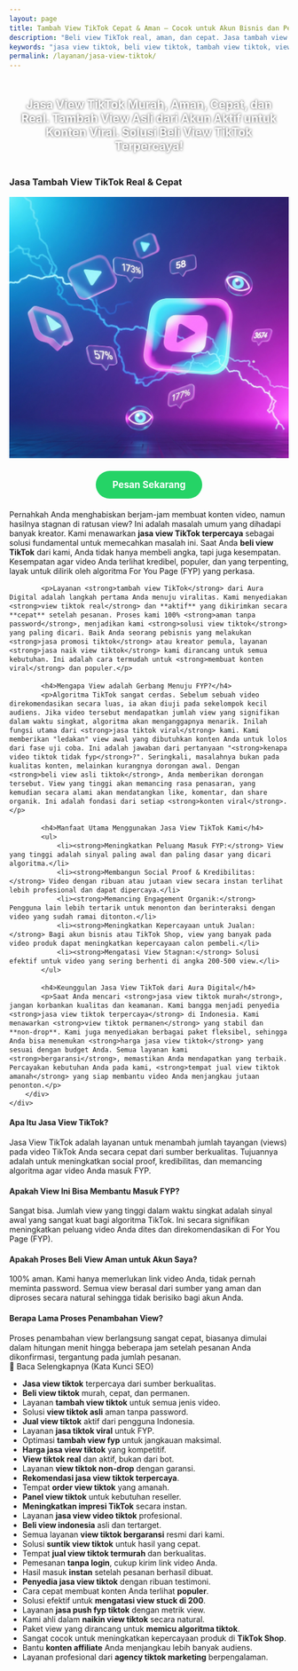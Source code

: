 ```yaml
---
layout: page
title: Tambah View TikTok Cepat & Aman – Cocok untuk Akun Bisnis dan Personal
description: "Beli view TikTok real, aman, dan cepat. Jasa tambah view asli dari akun aktif. Cocok untuk bantu konten viral, naik FYP, dan boost kepercayaan audiens. Solusi terbaik buat konten viral dan trending"
keywords: "jasa view tiktok, beli view tiktok, tambah view tiktok, view tiktok murah, view tiktok asli, view tiktok cepat, view tiktok real, jasa tiktok viral, jasa tiktok murah, beli view aman, jual view tiktok, jasa naik view tiktok, solusi view tiktok, tambah view fyp, jasa fyp tiktok, view tiktok aktif, jasa konten viral, beli view asli tiktok, beli view akun aktif, jasa view tiktok terpercaya, jasa view fyp, beli view indonesia, view tiktok real aktif, jasa fyp murah, jasa view tiktok termurah, tambah view aman, jasa tambah view cepat, jasa promosi tiktok, jasa viral tiktok, jasa view video tiktok"
permalink: /layanan/jasa-view-tiktok/
---
```


<script type="application/ld+json">
{
  "@context": "https://schema.org",
  "@graph": [
    {
      "@type": "WebSite",
      "@id": "https://auradigital.id/#website",
      "url": "https://auradigital.id/",
      "name": "auradigital.id"
    },
    {
      "@type": "WebPage",
      "@id": "https://auradigital.id/layanan/jasa-view-tiktok/#webpage",
      "url": "https://auradigital.id/layanan/jasa-view-tiktok/",
      "name": "Jasa View TikTok | Real, Cepat & Terpercaya untuk FYP",
      "isPartOf": {
        "@id": "https://auradigital.id/#website"
      },
      "breadcrumb": {
        "@id": "https://auradigital.id/layanan/jasa-view-tiktok/#breadcrumb"
      },
      "description": "Butuh jasa view TikTok? Kami adalah solusi untuk membuat video Anda terlihat populer dan viral. Layanan suntik view TikTok terpercaya dari akun real untuk membantu konten masuk FYP."
    },
    {
      "@type": "Service",
      "name": "Jasa View TikTok",
      "serviceType": "Social Media Engagement",
      "provider": {
        "@type": "WebSite",
        "name": "auradigital.id",
        "url": "https://auradigital.id/"
      },
      "areaServed": {
        "@type": "Country",
        "name": "Indonesia"
      },
      "description": "Jasa tambah view TikTok dari akun real dan aktif untuk meningkatkan jangkauan, kredibilitas, dan peluang video masuk FYP. Layanan terpercaya untuk membuat konten Anda menjadi viral."
    },
    {
      "@type": "Product",
      "name": "Paket View TikTok (Real & Aktif)",
      "image": "https://raw.githubusercontent.com/AzkaAtta/azkaatta.github.io/main/image/jasa-view-tiktok.webp",
      "description": "Beli paket view untuk video TikTok. Dikerjakan oleh sumber berkualitas untuk meningkatkan jangkauan, social proof, dan peluang konten direkomendasikan di FYP.",
      "brand": {
        "@type": "Brand",
        "name": "auradigital.id"
      },
      "offers": {
        "@type": "Offer",
        "priceCurrency": "IDR",
        "price": "1000",
        "availability": "https://schema.org/InStock",
        "url": "https://auradigital.id/layanan/jasa-view-tiktok/"
      }
    },
    {
      "@type": "BreadcrumbList",
      "@id": "https://auradigital.id/layanan/jasa-view-tiktok/#breadcrumb",
      "itemListElement": [
        {
          "@type": "ListItem",
          "position": 1,
          "name": "Home",
          "item": "https://auradigital.id/"
        },
        {
          "@type": "ListItem",
          "position": 2,
          "name": "Layanan",
          "item": "https://auradigital.id/layanan/"
        },
        {
          "@type": "ListItem",
          "position": 3,
          "name": "Jasa View TikTok",
          "item": "https://auradigital.id/layanan/jasa-view-tiktok/"
        }
      ]
    },
    {
      "@type": "FAQPage",
      "mainEntity": [
        {
          "@type": "Question",
          "name": "Apa itu Jasa View TikTok?",
          "acceptedAnswer": {
            "@type": "Answer",
            "text": "Jasa View TikTok adalah layanan untuk menambah jumlah tayangan (views) pada video TikTok Anda secara cepat dari sumber yang berkualitas untuk meningkatkan social proof dan memancing algoritma."
          }
        },
        {
          "@type": "Question",
          "name": "Apakah View ini bisa membantu video masuk FYP?",
          "acceptedAnswer": {
            "@type": "Answer",
            "text": "Sangat bisa. Jumlah view yang tinggi dalam waktu singkat adalah sinyal awal yang krusial bagi algoritma TikTok. Ini secara signifikan meningkatkan peluang video Anda dites dan direkomendasikan di For You Page (FYP)."
          }
        },
        {
          "@type": "Question",
          "name": "Apakah prosesnya aman untuk akun saya?",
          "acceptedAnswer": {
            "@type": "Answer",
            "text": "100% aman. Kami hanya memerlukan link video Anda, tidak pernah meminta password. Semua view berasal dari sumber yang aman dan diproses secara natural sehingga tidak berisiko bagi akun Anda."
          }
        }
      ]
    }
  ]
}
</script>

<h2 style="text-align: center; color: #fff; text-shadow: 0 0 4px rgba(0,0,0,0.7); padding: 20px 15px;">
    Jasa View TikTok Murah, Aman, Cepat, dan Real. Tambah View Asli dari Akun Aktif untuk Konten Viral. Solusi Beli View TikTok Terpercaya!
</h2>

<div class="jasa-top-komen-tiktok-container">
    <div class="service-card" id="jasa-view-tiktok-card" onclick="toggleService(this)">
        <h3>Jasa Tambah View TikTok Real & Cepat</h3>
        <img src="https://raw.githubusercontent.com/AzkaAtta/azkaatta.github.io/main/image/jasa-view-tiktok.webp" alt="Jasa View TikTok Terpercaya" style="max-width:100%; height:auto;" loading="lazy">
        <a href="https://wa.me/62895402343693?text=Halo,%20saya%20tertarik%20dengan%20Jasa%20View%20TikTok.%20Bisa%20info%20lebih%20lanjut?" target="_blank" class="whatsapp-button" style="display: block; width: fit-content; margin: 20px auto; padding: 15px 30px; background-color: #25D366; color: white; text-align: center; text-decoration: none; border-radius: 50px; font-size: 1.2em; font-weight: bold; transition: background-color 0.3s ease;">
            Pesan Sekarang
        </a>
        <div class="service-description">
            <p>Pernahkah Anda menghabiskan berjam-jam membuat konten video, namun hasilnya stagnan di ratusan view? Ini adalah masalah umum yang dihadapi banyak kreator. Kami menawarkan <strong>jasa view TikTok terpercaya</strong> sebagai solusi fundamental untuk memecahkan masalah ini. Saat Anda <strong>beli view TikTok</strong> dari kami, Anda tidak hanya membeli angka, tapi juga kesempatan. Kesempatan agar video Anda terlihat kredibel, populer, dan yang terpenting, layak untuk dilirik oleh algoritma For You Page (FYP) yang perkasa.</p>

            <p>Layanan <strong>tambah view TikTok</strong> dari Aura Digital adalah langkah pertama Anda menuju viralitas. Kami menyediakan <strong>view tiktok real</strong> dan **aktif** yang dikirimkan secara **cepat** setelah pesanan. Proses kami 100% <strong>aman tanpa password</strong>, menjadikan kami <strong>solusi view tiktok</strong> yang paling dicari. Baik Anda seorang pebisnis yang melakukan <strong>jasa promosi tiktok</strong> atau kreator pemula, layanan <strong>jasa naik view tiktok</strong> kami dirancang untuk semua kebutuhan. Ini adalah cara termudah untuk <strong>membuat konten viral</strong> dan populer.</p>

            <h4>Mengapa View adalah Gerbang Menuju FYP?</h4>
            <p>Algoritma TikTok sangat cerdas. Sebelum sebuah video direkomendasikan secara luas, ia akan diuji pada sekelompok kecil audiens. Jika video tersebut mendapatkan jumlah view yang signifikan dalam waktu singkat, algoritma akan menganggapnya menarik. Inilah fungsi utama dari <strong>jasa tiktok viral</strong> kami. Kami memberikan "ledakan" view awal yang dibutuhkan konten Anda untuk lolos dari fase uji coba. Ini adalah jawaban dari pertanyaan "<strong>kenapa video tiktok tidak fyp</strong>?". Seringkali, masalahnya bukan pada kualitas konten, melainkan kurangnya dorongan awal. Dengan <strong>beli view asli tiktok</strong>, Anda memberikan dorongan tersebut. View yang tinggi akan memancing rasa penasaran, yang kemudian secara alami akan mendatangkan like, komentar, dan share organik. Ini adalah fondasi dari setiap <strong>konten viral</strong>.</p>

            <h4>Manfaat Utama Menggunakan Jasa View TikTok Kami</h4>
            <ul>
                <li><strong>Meningkatkan Peluang Masuk FYP:</strong> View yang tinggi adalah sinyal paling awal dan paling dasar yang dicari algoritma.</li>
                <li><strong>Membangun Social Proof & Kredibilitas:</strong> Video dengan ribuan atau jutaan view secara instan terlihat lebih profesional dan dapat dipercaya.</li>
                <li><strong>Memancing Engagement Organik:</strong> Pengguna lain lebih tertarik untuk menonton dan berinteraksi dengan video yang sudah ramai ditonton.</li>
                <li><strong>Meningkatkan Kepercayaan untuk Jualan:</strong> Bagi akun bisnis atau TikTok Shop, view yang banyak pada video produk dapat meningkatkan kepercayaan calon pembeli.</li>
                <li><strong>Mengatasi View Stagnan:</strong> Solusi efektif untuk video yang sering berhenti di angka 200-500 view.</li>
            </ul>

            <h4>Keunggulan Jasa View TikTok dari Aura Digital</h4>
            <p>Saat Anda mencari <strong>jasa view tiktok murah</strong>, jangan korbankan kualitas dan keamanan. Kami bangga menjadi penyedia <strong>jasa view tiktok terpercaya</strong> di Indonesia. Kami menawarkan <strong>view tiktok permanen</strong> yang stabil dan **non-drop**. Kami juga menyediakan berbagai paket fleksibel, sehingga Anda bisa menemukan <strong>harga jasa view tiktok</strong> yang sesuai dengan budget Anda. Semua layanan kami <strong>bergaransi</strong>, memastikan Anda mendapatkan yang terbaik. Percayakan kebutuhan Anda pada kami, <strong>tempat jual view tiktok amanah</strong> yang siap membantu video Anda menjangkau jutaan penonton.</p>
        </div>
    </div>
</div>

<style>
  /* Struktur CSS Anda tidak diubah */
</style>

<div class="accordion">
  <div class="accordion-item">
    <div class="accordion-title"><h4>Apa Itu Jasa View TikTok?</h4></div>
    <div class="accordion-content">
      Jasa View TikTok adalah layanan untuk menambah jumlah tayangan (views) pada video TikTok Anda secara cepat dari sumber berkualitas. Tujuannya adalah untuk meningkatkan social proof, kredibilitas, dan memancing algoritma agar video Anda masuk FYP.
    </div>
  </div>

  <div class="accordion-item">
    <div class="accordion-title"><h4>Apakah View Ini Bisa Membantu Masuk FYP?</h4></div>
    <div class="accordion-content">
      Sangat bisa. Jumlah view yang tinggi dalam waktu singkat adalah sinyal awal yang sangat kuat bagi algoritma TikTok. Ini secara signifikan meningkatkan peluang video Anda dites dan direkomendasikan di For You Page (FYP).
    </div>
  </div>

  <div class="accordion-item">
    <div class="accordion-title"><h4>Apakah Proses Beli View Aman untuk Akun Saya?</h4></div>
    <div class="accordion-content">
      100% aman. Kami hanya memerlukan link video Anda, tidak pernah meminta password. Semua view berasal dari sumber yang aman dan diproses secara natural sehingga tidak berisiko bagi akun Anda.
    </div>
  </div>
  
  <div class="accordion-item">
    <div class="accordion-title"><h4>Berapa Lama Proses Penambahan View?</h4></div>
    <div class="accordion-content">
      Proses penambahan view berlangsung sangat cepat, biasanya dimulai dalam hitungan menit hingga beberapa jam setelah pesanan Anda dikonfirmasi, tergantung pada jumlah pesanan.
    </div>
  </div>
</div>

<script>
  // Struktur JS Anda tidak diubah
</script>


<style>
  /* Struktur CSS Anda tidak diubah */
</style>

<div class="toggle-container">
    <div class="toggle-btn" onclick="toggleSeoContent()">📌 Baca Selengkapnya (Kata Kunci SEO)</div>
    <div id="hiddenSeoContent" class="hidden-content">
        <ul>
    <li><strong>Jasa view tiktok</strong> terpercaya dari sumber berkualitas.</li>
    <li><strong>Beli view tiktok</strong> murah, cepat, dan permanen.</li>
    <li>Layanan <strong>tambah view tiktok</strong> untuk semua jenis video.</li>
    <li>Solusi <strong>view tiktok asli</strong> aman tanpa password.</li>
    <li><strong>Jual view tiktok</strong> aktif dari pengguna Indonesia.</li>
    <li>Layanan <strong>jasa tiktok viral</strong> untuk FYP.</li>
    <li>Optimasi <strong>tambah view fyp</strong> untuk jangkauan maksimal.</li>
    <li><strong>Harga jasa view tiktok</strong> yang kompetitif.</li>
    <li><strong>View tiktok real</strong> dan aktif, bukan dari bot.</li>
    <li>Layanan <strong>view tiktok non-drop</strong> dengan garansi.</li>
    <li><strong>Rekomendasi jasa view tiktok terpercaya</strong>.</li>
    <li>Tempat <strong>order view tiktok</strong> yang amanah.</li>
    <li><strong>Panel view tiktok</strong> untuk kebutuhan reseller.</li>
    <li><strong>Meningkatkan impresi TikTok</strong> secara instan.</li>
    <li>Layanan <strong>jasa view video tiktok</strong> profesional.</li>
    <li><strong>Beli view indonesia</strong> asli dan tertarget.</li>
    <li>Semua layanan <strong>view tiktok bergaransi</strong> resmi dari kami.</li>
    <li>Solusi <strong>suntik view tiktok</strong> untuk hasil yang cepat.</li>
    <li>Tempat <strong>jual view tiktok termurah</strong> dan berkualitas.</li>
    <li>Pemesanan <strong>tanpa login</strong>, cukup kirim link video Anda.</li>
    <li>Hasil masuk <strong>instan</strong> setelah pesanan berhasil dibuat.</li>
    <li><strong>Penyedia jasa view tiktok</strong> dengan ribuan testimoni.</li>
    <li>Cara cepat membuat konten Anda terlihat <strong>populer</strong>.</li>
    <li>Solusi efektif untuk <strong>mengatasi view stuck di 200</strong>.</li>
    <li>Layanan <strong>jasa push fyp tiktok</strong> dengan metrik view.</li>
    <li>Kami ahli dalam <strong>naikin view tiktok</strong> secara natural.</li>
    <li>Paket view yang dirancang untuk <strong>memicu algoritma tiktok</strong>.</li>
    <li>Sangat cocok untuk meningkatkan kepercayaan produk di <strong>TikTok Shop</strong>.</li>
    <li>Bantu <strong>konten affiliate</strong> Anda menjangkau lebih banyak audiens.</li>
    <li>Layanan profesional dari <strong>agency tiktok marketing</strong> berpengalaman.</li>
</ul>
    </div>
</div>

<style>
    /* Struktur CSS Anda tidak diubah */
</style>

<script>
    // Struktur JS Anda tidak diubah
</script>
